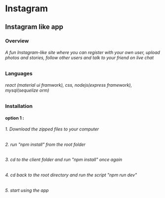 # Instagram
## Instagram like app

### Overview
###### A fun Instagram-like site where you can register with your own user, upload photos and stories, follow other users and talk to your friend on live chat

### Languages
###### react (material ui framwork), css, nodejs(express framework), mysql(sequelize orm)  

### Installation
#### option 1 : 
###### 1. Download the zipped files to your computer
###### 2. run "npm install" from the root folder
###### 3. cd to the client folder and run "npm install" once again
###### 4. cd back to the root directory and run the script "npm run dev"
###### 5. start using the app
